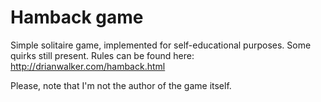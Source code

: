 Hamback game
============

Simple solitaire game, implemented for self-educational purposes. Some quirks still present.
Rules can be found here: http://drianwalker.com/hamback.html

Please, note that I'm not the author of the game itself.  
